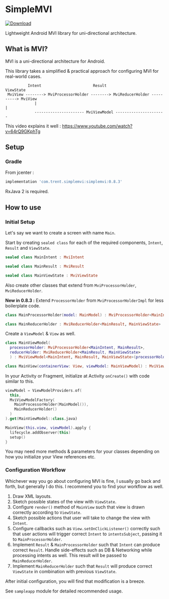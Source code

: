 # SimpleMVI
[ ![Download](https://api.bintray.com/packages/trent-dev/com.trent.simplemvi/simplemvi/images/download.svg) ](https://bintray.com/trent-dev/com.trent.simplemvi/simplemvi/_latestVersion)

Lightweight Android MVI library for uni-directional architecture.

## What is MVI?

MVI is a uni-directional architecture for Android.

This library takes a simplified & practical approach for configuring MVI for real-world cases.

```
          Intent                       Result                    ViewState
 MviView --------> MviProcessorHolder --------> MviReducerHolder ----------> MviView
             |                                                        |
             ---------------------- MviViewModel ----------------------
```

This video explains it well : https://www.youtube.com/watch?v=64rQ9GKphTg

## Setup

### Gradle

From jcenter :

```Groovy
implementation 'com.trent.simplemvi:simplemvi:0.8.3'
```

RxJava 2 is required.

## How to use

### Initial Setup

Let's say we want to create a screen with name `Main`.

Start by creating `sealed class` for each of the required components, `Intent`, `Result` and `ViewState`.

```Kotlin
sealed class MainIntent : MviIntent

sealed class MainResult : MviResult

sealed class MainViewState : MviViewState
```

Also create other classes that extend from `MviProcessorHolder`, `MviReducerHolder`.

**New in 0.8.3 :** Extend `ProcessorHolder` from `MviProcessorHolderImpl` for less boilerplate code.

```Kotlin
class MainProcessorHolder(model: MainModel) : MviProcessorHolder<MainIntent, MainResult>

class MainReducerHolder : MviReducerHolder<MainResult, MainViewState>
```

Create a `ViewModel` & `View` as well.

```Kotlin
class MainViewModel(
  processorHolder: MviProcessorHolder<MainIntent, MainResult>,
  reducerHolder: MviReducerHolder<MainResult, MainViewState>
  ) : MviViewModel<MainIntent, MainResult, MainViewState>(processorHolder, reducerHolder)

class MainView(containerView: View, viewModel: MainViewModel) : MviView<MainIntent, MainResult, MainViewState>(viewModel)
```

In your Activity or Fragment, initialize at Activity `onCreate()` with code similar to this.

```Kotlin
viewModel = ViewModelProviders.of(
  this,
  MviViewModelFactory(
    MainProcessorHolder(MainModel()),
    MainReducerHolder()
  )
).get(MainViewModel::class.java)

MainView(this.view, viewModel).apply {
  lifecycle.addObserver(this)
  setup()
}
```

You may need more methods & parameters for your classes depending on how you initialize your View references etc.

### Configuration Workflow

Whichever way you go about configuring MVI is fine, I usually go back and forth, but generally I do this.
I recommend you to find your workflow as well.

1. Draw XML layouts.
2. Sketch possible states of the view with `ViewState`.
3. Configure `render()` method of `MainView` such that view is drawn correctly according to `ViewState`.
4. Sketch possible actions that user will take to change the view with `Intent`.
5. Configure callbacks such as `View.setOnClickListener()` correctly such that user actions will trigger correct `Intent` to `intentsSubject`, passing it to `MainProcessorHolder`.
6. Implement `Result` & `MainProcessorHolder` such that `Intent` can produce correct `Result`. Handle side-effects such as DB & Networking while processing intents as well. This result will be passed to `MainReducerHolder`.
7. Implement `MainReducerHolder` such that `Result` will produce correct `ViewState` in combination with previous `ViewState`.

After initial configuration, you will find that modification is a breeze.

See `sampleapp` module for detailed recommended usage.
